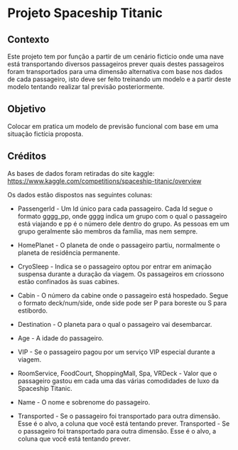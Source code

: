 # Projeto Spaceship Titanic

## Contexto

Este projeto tem por função a partir de um cenário ficticio onde uma nave está transportando diversos passageiros prever quais destes passageiros foram transportados para uma dimensão alternativa com base nos dados de cada passageiro, isto deve ser feito treinando um modelo e a partir deste modelo tentando realizar tal previsão posteriormente.

## Objetivo

Colocar em pratica um modelo de previsão funcional com base em uma situação fictícia proposta.


## Créditos 

As bases de dados foram retiradas do site kaggle: https://www.kaggle.com/competitions/spaceship-titanic/overview

Os dados estão dispostos nas seguintes colunas:

- PassengerId - Um Id único para cada passageiro. Cada Id segue o formato gggg_pp, onde gggg indica um grupo com o qual o passageiro está viajando e pp é o número dele dentro do grupo. As pessoas em um grupo geralmente são membros da família, mas nem sempre.
 
- HomePlanet - O planeta de onde o passageiro partiu, normalmente o planeta de residência permanente.

- CryoSleep - Indica se o passageiro optou por entrar em animação suspensa durante a duração da viagem. Os passageiros em criossono estão confinados às suas cabines.

- Cabin - O número da cabine onde o passageiro está hospedado. Segue o formato deck/num/side, onde side pode ser P para boreste ou S para estibordo.

- Destination - O planeta para o qual o passageiro vai desembarcar.

- Age - A idade do passageiro.

- VIP - Se o passageiro pagou por um serviço VIP especial durante a viagem.
 
- RoomService, FoodCourt, ShoppingMall, Spa, VRDeck - Valor que o passageiro gastou em cada uma das várias comodidades de luxo da Spaceship Titanic.

- Name - O nome e sobrenome do passageiro.

- Transported - Se o passageiro foi transportado para outra dimensão. Esse é o alvo, a coluna que você está tentando prever.
Transported - Se o passageiro foi transportado para outra dimensão. Esse é o alvo, a coluna que você está tentando prever.

